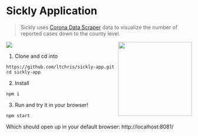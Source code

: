 # Sickly Application 
> Sickly uses [Corona Data Scraper](https://github.com/lazd/coronadatascraper/) data to visualize the number of reported cases down to the county level.
<img src="https://user-images.githubusercontent.com/29695350/77867201-e8854700-71fb-11ea-88d2-3d83d09fedd4.png" align="center">

<img src="https://user-images.githubusercontent.com/29695350/77191664-4a7dd800-6aa9-11ea-9368-9dad0ab6b494.png" width="200" height="200" align="right">

1. Clone and cd into
```
https://github.com/ltchris/sickly-app.git
cd sickly-app
```

2. Install
```
npm i
```

3. Run and try it in your browser!
```
npm start
```

Which should open up in your default browser: http://localhost:8081/
